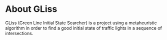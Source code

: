 # About GLiss

GLiss (Green Line Initial State Searcher) is a project using a metaheuristic algorithm in order to find a good initial state of traffic lights in a sequence of intersections.